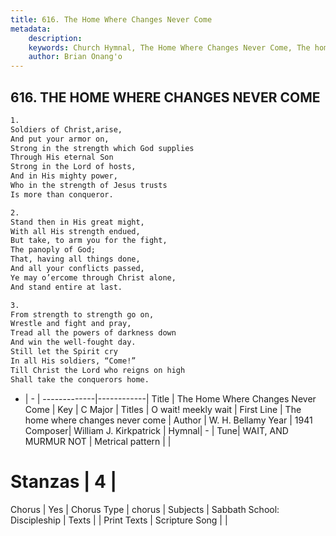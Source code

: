 ```yaml
---
title: 616. The Home Where Changes Never Come
metadata:
    description: 
    keywords: Church Hymnal, The Home Where Changes Never Come, The home where changes never come, O wait! meekly wait
    author: Brian Onang'o
---
```



## 616. THE HOME WHERE CHANGES NEVER COME

```txt
1.
Soldiers of Christ,arise,
And put your armor on,
Strong in the strength which God supplies
Through His eternal Son
Strong in the Lord of hosts,
And in His mighty power,
Who in the strength of Jesus trusts
Is more than conqueror.

2.
Stand then in His great might,
With all His strength endued,
But take, to arm you for the fight,
The panoply of God;
That, having all things done,
And all your conflicts passed,
Ye may o’ercome through Christ alone,
And stand entire at last.

3.
From strength to strength go on,
Wrestle and fight and pray,
Tread all the powers of darkness down
And win the well-fought day.
Still let the Spirit cry
In all His soldiers, “Come!”
Till Christ the Lord who reigns on high
Shall take the conquerors home.
```

- |   -  |
-------------|------------|
Title | The Home Where Changes Never Come |
Key | C Major |
Titles | O wait! meekly wait |
First Line | The home where changes never come |
Author | W. H. Bellamy
Year | 1941
Composer| William J. Kirkpatrick |
Hymnal|  - |
Tune| WAIT, AND MURMUR NOT |
Metrical pattern | |
# Stanzas | 4 |
Chorus | Yes |
Chorus Type | chorus |
Subjects | Sabbath School: Discipleship |
Texts |  |
Print Texts | 
Scripture Song |  |
  
